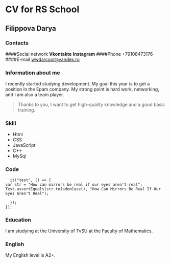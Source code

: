 # CV for RS School
## Filippova Darya
### Contacts 
####Social network
**Vkontakte**
**Instagram**
####Phone
+79108473176
####E-mail
wwdarcool@yandex.ru
### Information about me
I recently started studying development. My goal this year is to get a position in the Epam company. My strong point is hard work, networking, and I am also a team player.
>  Thanks to you, I want to get high-quality knowledge and a good basic training.
### Skill
* Html
* CSS
* JavaScript
* C++
* MySql
### Code
``` describe("Tests", () => {
  it("test", () => {
var str = "How can mirrors be real if our eyes aren't real";
Test.assertEquals(str.toJadenCase(), "How Can Mirrors Be Real If Our Eyes Aren't Real");

  });
});
```
### Education 
I am studying at the University of TvSU at the Faculty of Mathematics.
### English
My English level is A2+.

